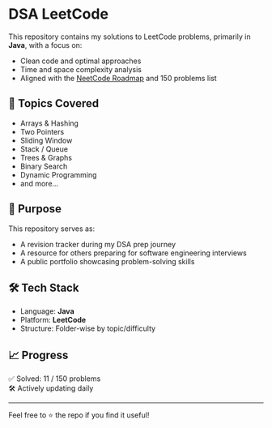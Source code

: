 # DSA LeetCode

This repository contains my solutions to LeetCode problems, primarily in **Java**, with a focus on:

- Clean code and optimal approaches
- Time and space complexity analysis
- Aligned with the [NeetCode Roadmap](https://neetcode.io/roadmap) and 150 problems list

## 📌 Topics Covered

- Arrays & Hashing
- Two Pointers
- Sliding Window
- Stack / Queue
- Trees & Graphs
- Binary Search
- Dynamic Programming
- and more...

## 🚀 Purpose

This repository serves as:

- A revision tracker during my DSA prep journey
- A resource for others preparing for software engineering interviews
- A public portfolio showcasing problem-solving skills

## 🛠️ Tech Stack

- Language: **Java**
- Platform: **LeetCode**
- Structure: Folder-wise by topic/difficulty

## 📈 Progress

✅ Solved: 11 / 150 problems  
🛠️ Actively updating daily

---

Feel free to ⭐ the repo if you find it useful!
